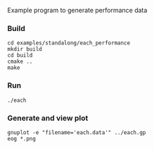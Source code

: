 Example program to generate performance data

### Build

    cd examples/standalong/each_performance
    mkdir build
    cd build
    cmake ..
    make

### Run

    ./each

### Generate and view plot

    gnuplot -e "filename='each.data'" ../each.gp
    eog *.png

